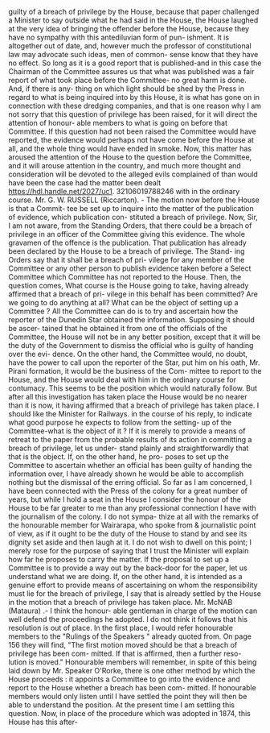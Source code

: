 guilty of a breach of privilege by the House, because that paper challenged a Minister to say outside what he had said in the House, the House laughed at the very idea of bringing the offender before the House, because they have no sympathy with this antediluvian form of pun- ishment. It is altogether out of date, and, however much the professor of constitutional law may advocate such ideas, men of common- sense know that they have no effect. So long as it is a good report that is published-and in this case the Chairman of the Committee assures us that what was published was a fair report of what took place before the Committee- no great harm is done. And, if there is any- thing on which light should be shed by the Press in regard to what is being inquired into by this House, it is what has gone on in connection with these dredging companies, and that is one reason why I am not sorry that this question of privilege has been raised, for it will direct the attention of honour- able members to what is going on before that Committee. If this question had not been raised the Committee would have reported, the evidence would perhaps not have come before the House at all, and the whole thing would have ended in smoke. Now, this matter has aroused the attention of the House to the question before the Committee, and it will arouse attention in the country, and much more thought and consideration will be devoted to the alleged evils complained of than would have been the case had the matter been dealt https://hdl.handle.net/2027/uc1. 32106019788246 with in the ordinary course. Mr. G. W. RUSSELL (Riccarton). - The motion now before the House is that a Commit- tee be set up to inquire into the matter of the publication of evidence, which publication con- stituted a breach of privilege. Now, Sir, I am not aware, from the Standing Orders, that there could be a breach of privilege in an officer of the Committee giving this evidence. The whole gravamen of the offence is the publication. That publication has already been declared by the House to be a breach of privilege. The Stand- ing Orders say that it shall be a breach of pri- vilege for any member of the Committee or any other person to publish evidence taken before a Select Committee which Committee has not reported to the House. Then, the question comes, What course is the House going to take, having already affirmed that a breach of pri- vilege in this behalf has been committed? Are we going to do anything at all? What can be the object of setting up a Committee ? All the Committee can do is to try and ascertain how the reporter of the Dunedin Star obtained the information. Supposing it should be ascer- tained that he obtained it from one of the officials of the Committee, the House will not be in any better position, except that it will be the duty of the Government to dismiss the official who is guilty of handing over the evi- dence. On the other hand, the Committee would, no doubt, have the power to call upon the reporter of the Star, put him on his oath, Mr. Pirani formation, it would be the business of the Com- mittee to report to the House, and the House would deal with him in the ordinary course for contumacy. This seems to be the position which would naturally follow. But after all this investigation has taken place the House would be no nearer than it is now, it having affirmed that a breach of privilege has taken place. I should like the Minister for Railways. in the course of his reply, to indicate what good purpose he expects to follow from the setting- up of the Committee-what is the object of it ? If it is merely to provide a means of retreat to the paper from the probable results of its action in committing a breach of privilege, let us under- stand plainly and straightforwardly that that is the object. If, on the other hand, he pro- poses to set up the Committee to ascertain whether an official has been guilty of handing the information over, I have already shown he would be able to accomplish nothing but the dismissal of the erring official. So far as I am concerned, I have been connected with the Press of the colony for a great number of years, but while I hold a seat in the House I consider the honour of the House to be far greater to me than any professional connection I have with the journalism of the colony. I do not sympa- thize at all with the remarks of the honourable member for Wairarapa, who spoke from & journalistic point of view, as if it ought to be the duty of the House to stand by and see its dignity set aside and then laugh at it. I do not wish to dwell on this point; I merely rose for the purpose of saying that I trust the Minister will explain how far he proposes to carry the matter. If the proposal to set up a Committee is to provide a way out by the back-door for the paper, let us understand what we are doing. If, on the other hand, it is intended as a genuine effort to provide means of ascertaining on whom the responsibility must lie for the breach of privilege, I say that is already settled by the House in the motion that a breach of privilege has taken place. Mr. McNAB (Mataura) .- I think the honour- able gentleman in charge of the motion can well defend the proceedings he adopted. I do not think it follows that his resolution is out of place. In the first place, I would refer honourable members to the "Rulings of the Speakers " already quoted from. On page 156 they will find, "The first motion moved should be that a breach of privilege has been com- mitted. If that is affirmed, then a further reso- lution is moved." Honourable members will remember, in spite of this being laid down by Mr. Speaker O'Rorke, there is one other method by which the House proceeds : it appoints a Committee to go into the evidence and report to the House whether a breach has been com- mitted. If honourable members would only listen until I have settled the point they will then be able to understand the position. At the present time I am settling this question. Now, in place of the procedure which was adopted in 1874, this House has this after- 